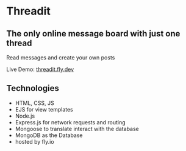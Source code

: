 # Threadit

## The only online message board with just one thread

Read messages and create your own posts

Live Demo: [threadit.fly.dev](https://threadit.fly.dev/)

## Technologies
- HTML, CSS, JS
- EJS for view templates
- Node.js
- Express.js for network requests and routing
- Mongoose to translate interact with the database
- MongoDB as the Database
- hosted by fly.io